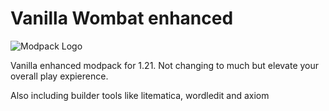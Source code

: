 # Vanilla Wombat enhanced

![Modpack Logo](https://cdn.modrinth.com/data/cached_images/61351a54d1c0d6cc568db63c83e433100319fe2e.png)

Vanilla enhanced modpack for 1.21. Not changing to much but elevate your overall play expierence.

Also including builder tools like litematica, wordledit and axiom